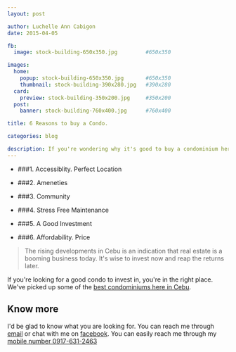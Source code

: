 ```yaml
---
layout: post

author: Luchelle Ann Cabigon
date: 2015-04-05

fb:
  image: stock-building-650x350.jpg         #650x350

images:
  home:
    popup: stock-building-650x350.jpg       #650x350
    thumbnail: stock-building-390x280.jpg   #390x280
  card:
    preview: stock-building-350x200.jpg     #350x200
  post:
    banner: stock-building-760x400.jpg      #760x400

title: 6 Reasons to buy a Condo.

categories: blog

description: If you're wondering why it's good to buy a condominium here in Cebu, then here are the top 6 reasons why you'd like to.
---
```


- ###1. Accessiblity. Perfect Location

- ###2. Ameneties

- ###3. Community

- ###4. Stress Free Maintenance

- ###5. A Good Investment

- ###6. Affordability. Price


> The rising developments in Cebu is an indication that real estate is a booming business today. It's wise to invest now and reap the returns later.

If you're looking for a good condo to invest in, you're in the right place. We've picked up some of the [best condominiums here in Cebu][mivesa].

## Know more

I'd be glad to know what you are looking for. You can reach me through [email][email] or chat with me on [facebook][fb]. You can easily reach me through my [mobile number 0917-631-2463][mobile]

[email]: mailto:luchelle@cebuhomepages.com
[fb]: http://facebook.com/cebuhomeapges
[mobile]: tel:+639176312463
[mivesa]: https://www.cebuhomepages.com/listing/2013/01/01/mivesa-garden-residences.html
